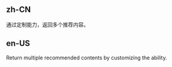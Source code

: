 ## zh-CN

通过定制能力，返回多个推荐内容。

## en-US

Return multiple recommended contents by customizing the ability.
